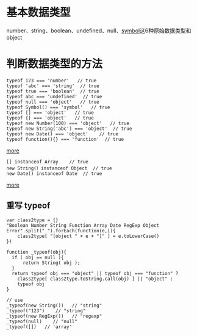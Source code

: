 # 基本数据类型

number、string、boolean、undefined、null、[symbol](https://developer.mozilla.org/zh-CN/docs/Web/JavaScript/Data_structures)这6种原始数据类型和object

# 判断数据类型的方法

```
typeof 123 === 'number'   // true
typeof 'abc' === 'string'  // true
typeof true === 'boolean'  // true
typeof abc === 'undefined'  // true
typeof null === 'object'   // true
typeof Symbol() === 'symbol'   // true
typeof [] === 'object'   // true
typeof {} === 'object'   // true
typeof new Number(100) === 'object'   // true
typeof new String('abc') === 'object'  // true
typeof new Date() === 'object'    // true
typeof function(){} === 'function'  // true
```
[more](https://developer.mozilla.org/zh-CN/docs/Web/JavaScript/Reference/Operators/typeof)


```
[] instanceof Array    // true
new String(）instanceof Object  // true
new Date() instanceof Date  // true
```
[more](https://developer.mozilla.org/zh-CN/docs/Web/JavaScript/Reference/Operators/instanceof)

## 重写 typeof

```
var class2type = {}
"Boolean Number String Function Array Date RegExp Object Error".split(" ").forEach(function(e,i){
    class2type[ "[object " + e + "]" ] = e.toLowerCase()
})

function _typeof(obj){
  if ( obj == null ){
      return String( obj );
  }
  return typeof obj === "object" || typeof obj === "function" ? 
    class2type[ class2type.toString.call(obj) ] || "object" :
    typeof obj
}

// use
_typeof(new String())   // "string"
_typeof("123")    // "string"
_typeof(new RegExp())   // "regexp"
_typeof(null)    // "null"
_typeof([])   // 'array'
```

